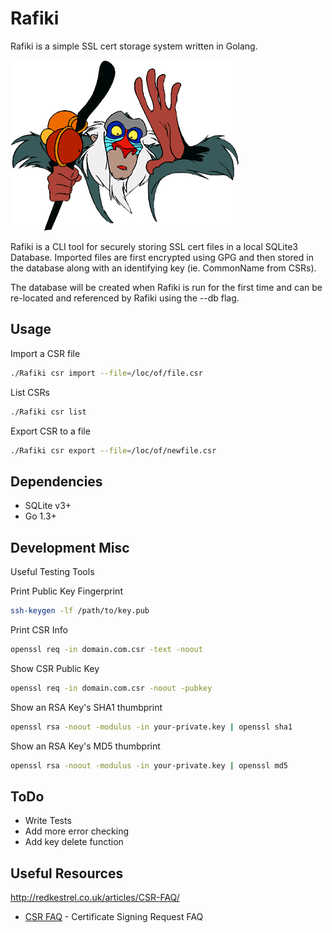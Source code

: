 Rafiki
=========

Rafiki is a simple SSL cert storage system written in Golang.

![rafiki](https://raw.githubusercontent.com/adamar/rafiki/master/doc/rafiki.gif)


Rafiki is a CLI tool for securely storing SSL cert files in a local SQLite3 Database. Imported files are first encrypted using GPG and then stored
in the database along with an identifying key (ie. CommonName from CSRs). 

The database will be created when Rafiki is run for the first time and can be re-located and referenced by Rafiki using the --db flag. 


Usage
--------------

Import a CSR file
```sh
./Rafiki csr import --file=/loc/of/file.csr
```

List CSRs
```sh
./Rafiki csr list
```

Export CSR to a file
```sh
./Rafiki csr export --file=/loc/of/newfile.csr
```


Dependencies
-------------

- SQLite v3+
- Go 1.3+



Development Misc
-------------

Useful Testing Tools

Print Public Key Fingerprint
```sh
ssh-keygen -lf /path/to/key.pub
```

Print CSR Info
```sh
openssl req -in domain.com.csr -text -noout
```

Show CSR Public Key
```sh
openssl req -in domain.com.csr -noout -pubkey
```

Show an RSA Key's SHA1 thumbprint
```sh
openssl rsa -noout -modulus -in your-private.key | openssl sha1
```

Show an RSA Key's MD5 thumbprint
```sh
openssl rsa -noout -modulus -in your-private.key | openssl md5
```



ToDo
-----------
- Write Tests
- Add more error checking
- Add key delete function


Useful Resources
------------

http://redkestrel.co.uk/articles/CSR-FAQ/

* [CSR FAQ] - Certificate Signing Request FAQ



[CSR FAQ]:http://redkestrel.co.uk/articles/CSR-FAQ/


